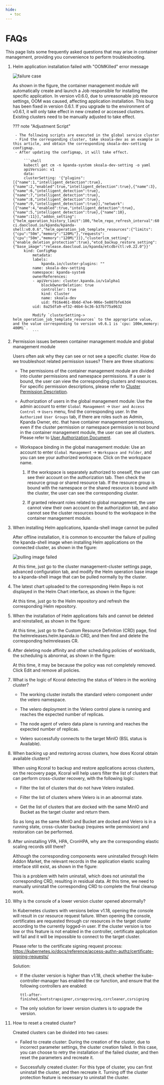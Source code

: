 ```yaml
---
hide:
  - toc
---
```


# FAQs

This page lists some frequently asked questions that may arise in container management, providing you convenience to perform troubleshooting.

1. Helm application installation failed with "OOMKilled" error message

    ![failure case](https://docs.daocloud.io/daocloud-docs-images/docs/en/docs/kpanda/images/faq1.png)

    As shown in the figure, the container management module will automatically create and launch a Job responsible for installing the specific application. In version v0.6.0, due to unreasonable job resource settings, OOM was caused, affecting application installation. This bug has been fixed in version 0.6.1. If you upgrade to the environment of v0.6.1, it will only take effect in new created or accessed clusters. Existing clusters need to be manually adjusted to take effect.

    ??? note "Adjustment Script"

        - The following scripts are executed in the global service cluster
        - Find the corresponding cluster, take skoala-dev as an example in this article, and obtain the corresponding skoala-dev-setting configmap.
        - After updating the configmap, it will take effect.

            ```shell
            kubectl get cm -n kpanda-system skoala-dev-setting -o yaml
            apiVersion: v1
            data:
            clusterSetting: '{"plugins":[{"name":1,"intelligent_detection":true},{"name":2,"enabled":true,"intelligent_detection":true},{"name":3},{"name":6,"intelligent_detection":true},{"name":7,"intelligent_detection":true},{"name":8,"intelligent_detection":true},{"name":9,"intelligent_detection":true}],"network":[{"name":4,"enabled":true,"intelligent_detection":true},{"name":5,"intelligent_detection":true},{"name":10},{"name":11}],"addon_setting":{"helm_operation_history_limit":100,"helm_repo_refresh_interval":600,"helm_operation_base_image":"release-ci.daocloud.io/kpanda/kpanda-shell:v0.0.6","helm_operation_job_template_resources":{"limits":{"cpu":"50m","memory":"120Mi"},"requests":{"cpu":"50m","memory":"120Mi"}}},"clusterlcm_setting":{"enable_deletion_protection":true},"etcd_backup_restore_setting":{"base_image":"release.daocloud.io/kpanda/etcdbrctl:v0.22.0"}}'
            kind: ConfigMap
                metadata:
                labels:
                    kpanda.io/cluster-plugins: ""
                name: skoala-dev-setting
                namespace: kpanda-system
                ownerReferences:
                - apiVersion: cluster.kpanda.io/v1alpha1
                    blockOwnerDeletion: true
                    controller: true
                    kind: Cluster
                    name: skoala-dev
                    uid: f916e461-8b6d-47e4-906e-5e807bfe63d4
                uid: 8a25dfa9-ef32-46b4-bc36-b37b775a9632

                Modify `clusterSetting-> helm_operation_job_template_resources` to the appropriate value, and the value corresponding to version v0.6.1 is `cpu: 100m,memory: 400Mi`.
                ```

1. Permission issues between container management module and global management module

    Users often ask why they can see or not see a specific cluster. How do we troubleshoot related permission issues? There are three situations:

    - The permissions of the container management module are divided into cluster permissions and namespace permissions. If a user is bound, the user can view the corresponding clusters and resources. For specific permission descriptions, please refer to [Cluster Permission Description](../user-guide/permissions/permission-brief.md).


    - Authorization of users in the global management module: Use the admin account to enter `Global Management` -> `User and Access Control` -> `Users` menu, find the corresponding user. In the `Authorized User Groups` tab, if there are roles such as Admin, Kpanda Owner, etc. that have container management permissions, even if the cluster permission or namespace permission is not bound in the container management module, the user can see all clusters. Please refer to [User Authorization Document](../../ghippo/user-guide/access-control/user.md).

    - Workspace binding in the global management module: Use an account to enter `Global Management` -> `Workspace and Folder`, and you can see your authorized workspace. Click on the workspace name.

        1. If the workspace is separately authorized to oneself, the user can see their account on the authorization tab. Then check the resource group or shared resource tab. If the resource group is bound with the namespace or the shared resource is bound with the cluster, the user can see the corresponding cluster.

        1. If granted relevant roles related to global management, the user cannot view their own account on the authorization tab, and also cannot see the cluster resources bound to the workspace in the container management module.

1. When installing Helm applications, kpanda-shell image cannot be pulled

    After offline installation, it is common to encounter the failure of pulling the kpanda-shell image when installing Helm applications on the connected cluster, as shown in the figure:

    ![pulling image failed](https://docs.daocloud.io/daocloud-docs-images/docs/en/docs/kpanda/images/faq301.png)

    At this time, just go to the cluster management-cluster settings page, advanced configuration tab, and modify the Helm operation base image to a kpanda-shell image that can be pulled normally by the cluster.

1. The latest chart uploaded to the corresponding Helm Repo is not displayed in the Helm Chart interface, as shown in the figure:

    At this time, just go to the Helm repository and refresh the corresponding Helm repository.

1. When the installation of Helm applications fails and cannot be deleted and reinstalled, as shown in the figure:

    At this time, just go to the Custom Resource Definition (CRD) page, find the helmreleases.helm.kpanda.io CRD, and then find and delete the corresponding helmreleases CR.

1. After deleting node affinity and other scheduling policies of workloads, the scheduling is abnormal, as shown in the figure:

    At this time, it may be because the policy was not completely removed. Click Edit and remove all policies.

1. What is the logic of Kcoral detecting the status of Velero in the working cluster?

    - The working cluster installs the standard velero component under the velero namespace.

    - The velero deployment in the Velero control plane is running and reaches the expected number of replicas.

    - The node agent of velero data plane is running and reaches the expected number of replicas.

    - Velero successfully connects to the target MinIO (BSL status is Available).

1. When backing up and restoring across clusters, how does Kcoral obtain available clusters?

    When using Kcoral to backup and restore applications across clusters, on the recovery page, Kcoral will help users filter the list of clusters that can perform cross-cluster recovery, with the following logic:

    - Filter the list of clusters that do not have Velero installed.

    - Filter the list of clusters where Velero is in an abnormal state.

    - Get the list of clusters that are docked with the same MinIO and Bucket as the target cluster and return them.

    So as long as the same MinIO and Bucket are docked and Velero is in a running state, cross-cluster backup (requires write permission) and restoration can be performed.

1. After uninstalling VPA, HPA, CronHPA, why are the corresponding elastic scaling records still there?

    Although the corresponding components were uninstalled through Helm Addon Market, the relevant records in the application elastic scaling interface still exist, as shown in the figure:

    This is a problem with helm uninstall, which does not uninstall the corresponding CRD, resulting in residual data. At this time, we need to manually uninstall the corresponding CRD to complete the final cleanup work.

1. Why is the console of a lower version cluster opened abnormally?

    In Kubernetes clusters with versions below v1.18, opening the console will result in csr resource request failure. When opening the console, certificates are requested through csr resources in the target cluster according to the currently logged-in user. If the cluster version is too low or this feature is not enabled in the controller, certificate application will fail and it will be impossible to connect to the target cluster.

    Please refer to the certificate signing request process: https://kubernetes.io/docs/reference/access-authn-authz/certificate-signing-requests/

    Solution:

    - If the cluster version is higher than v1.18, check whether the kube-controller-manager has enabled the csr function, and ensure that the following controllers are enabled:

        ```shell
        ttl-after-finished,bootstrapsigner,csrapproving,csrcleaner,csrsigning
        ```

    - The only solution for lower version clusters is to upgrade the version.

1. How to reset a created cluster?

    Created clusters can be divided into two cases:

    - Failed to create cluster: During the creation of the cluster, due to incorrect parameter settings, the cluster creation failed. In this case, you can choose to retry the installation of the failed cluster, and then reset the parameters and recreate it.

    - Successfully created cluster: For this type of cluster, you can first uninstall the cluster, and then recreate it. Turning off the cluster protection feature is necessary to uninstall the cluster.
